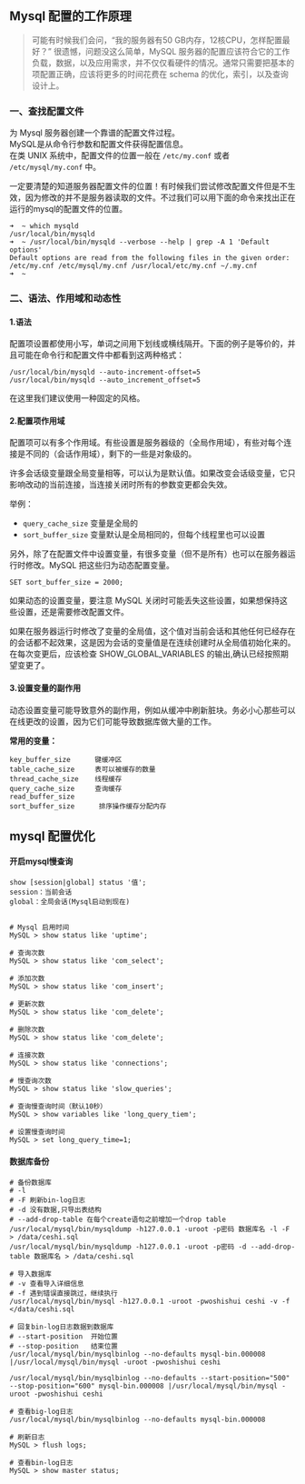 ## Mysql 配置的工作原理


> 可能有时候我们会问，“我的服务器有50 GB内存，12核CPU，怎样配置最好？” 很遗憾，问题没这么简单，MySQL 服务器的配置应该符合它的工作负载，数据，以及应用需求，并不仅仅看硬件的情况。通常只需要把基本的项配置正确，应该将更多的时间花费在 schema 的优化，索引，以及查询设计上。

### 一、查找配置文件

为 Mysql 服务器创建一个靠谱的配置文件过程。  
MySQL是从命令行参数和配置文件获得配置信息。  
在类 UNIX 系统中，配置文件的位置一般在 `/etc/my.conf` 或者 `/etc/mysql/my.conf` 中。

一定要清楚的知道服务器配置文件的位置！有时候我们尝试修改配置文件但是不生效，因为修改的并不是服务器读取的文件。不过我们可以用下面的命令来找出正在运行的mysql的配置文件的位置。

    ➜  ~ which mysqld
    /usr/local/bin/mysqld
    ➜  ~ /usr/local/bin/mysqld --verbose --help | grep -A 1 'Default options'
    Default options are read from the following files in the given order:
    /etc/my.cnf /etc/mysql/my.cnf /usr/local/etc/my.cnf ~/.my.cnf
    ➜  ~

### 二、语法、作用域和动态性

#### 1.语法

配置项设置都使用小写，单词之间用下划线或横线隔开。下面的例子是等价的，并且可能在命令行和配置文件中都看到这两种格式：

    /usr/local/bin/mysqld --auto-increment-offset=5
    /usr/local/bin/mysqld --auto_increment_offset=5

在这里我们建议使用一种固定的风格。

#### 2.配置项作用域

配置项可以有多个作用域。有些设置是服务器级的（全局作用域），有些对每个连接是不同的（会话作用域），剩下的一些是对象级的。

许多会话级变量跟全局变量相等，可以认为是默认值。如果改变会话级变量，它只影响改动的当前连接，当连接关闭时所有的参数变更都会失效。

举例：

* `query_cache_size` 变量是全局的
* `sort_buffer_size` 变量默认是全局相同的，但每个线程里也可以设置

另外，除了在配置文件中设置变量，有很多变量（但不是所有）也可以在服务器运行时修改。MySQL 把这些归为动态配置变量。

    SET sort_buffer_size = 2000;

如果动态的设置变量，要注意 MySQL 关闭时可能丢失这些设置，如果想保持这些设置，还是需要修改配置文件。

如果在服务器运行时修改了变量的全局值，这个值对当前会话和其他任何已经存在的会话都不起效果，这是因为会话的变量值是在连续创建时从全局值初始化来的。在每次变更后，应该检查 SHOW_GLOBAL_VARIABLES 的输出,确认已经按照期望变更了。

#### 3.设置变量的副作用

动态设置变量可能导致意外的副作用，例如从缓冲中刷新脏块。务必小心那些可以在线更改的设置，因为它们可能导致数据库做大量的工作。

**常用的变量：**

    key_buffer_size      键缓冲区 
    table_cache_size     表可以被缓存的数量
    thread_cache_size    线程缓存
    query_cache_size     查询缓存
    read_buffer_size     
    sort_buffer_size      排序操作缓存分配内存




## mysql 配置优化

#### 开启mysql慢查询

    show [session|global] status '值';
    session：当前会话
    global：全局会话(Mysql启动到现在)
    
    
    # Mysql 启用时间
    MySQL > show status like 'uptime';
    
    # 查询次数
    MySQL > show status like 'com_select';
    
    # 添加次数
    MySQL > show status like 'com_insert';
    
    # 更新次数
    MySQL > show status like 'com_delete';
    
    # 删除次数
    MySQL > show status like 'com_delete';
    
    # 连接次数
    MySQL > show status like 'connections';
    
    # 慢查询次数
    MySQL > show status like 'slow_queries';
    
    # 查询慢查询时间（默认10秒）
    MySQL > show variables like 'long_query_tiem';
    
    # 设置慢查询时间
    MySQL > set long_query_time=1;

#### 数据库备份

    # 备份数据库
    # -l
    # -F 刷新bin-log日志
    # -d 没有数据,只导出表结构
    # --add-drop-table 在每个create语句之前增加一个drop table
    /usr/local/mysql/bin/mysqldump -h127.0.0.1 -uroot -p密码 数据库名 -l -F > /data/ceshi.sql
    /usr/local/mysql/bin/mysqldump -h127.0.0.1 -uroot -p密码 -d --add-drop-table 数据库名 > /data/ceshi.sql
    
    # 导入数据库
    # -v 查看导入详细信息
    # -f 遇到错误直接跳过，继续执行
    /usr/local/mysql/bin/mysql -h127.0.0.1 -uroot -pwoshishui ceshi -v -f </data/ceshi.sql
    
    # 回复bin-log日志数据到数据库
    # --start-position  开始位置
    # --stop-position   结束位置
    /usr/local/mysql/bin/mysqlbinlog --no-defaults mysql-bin.000008 |/usr/local/mysql/bin/mysql -uroot -pwoshishui ceshi
    
    /usr/local/mysql/bin/mysqlbinlog --no-defaults --start-position="500" --stop-position="600" mysql-bin.000008 |/usr/local/mysql/bin/mysql -uroot -pwoshishui ceshi
    
    # 查看big-log日志
    /usr/local/mysql/bin/mysqlbinlog --no-defaults mysql-bin.000008
    
    # 刷新日志
    MySQL > flush logs;
    
    # 查看bin-log日志
    MySQL > show master status;

